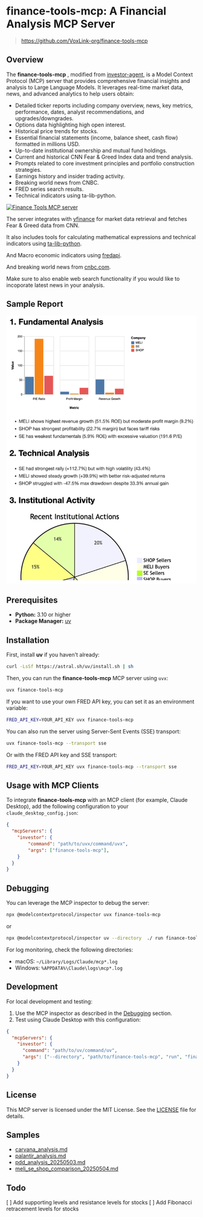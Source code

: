 # finance-tools-mcp: A Financial Analysis MCP Server
> https://github.com/VoxLink-org/finance-tools-mcp

## Overview

The **finance-tools-mcp** , modified from [investor-agent](https://github.com/ferdousbhai/investor-agent), is a Model Context Protocol (MCP) server that provides comprehensive financial insights and analysis to Large Language Models. It leverages real-time market data, news, and advanced analytics to help users obtain:

- Detailed ticker reports including company overview, news, key metrics, performance, dates, analyst recommendations, and upgrades/downgrades.
- Options data highlighting high open interest.
- Historical price trends for stocks.
- Essential financial statements (income, balance sheet, cash flow) formatted in millions USD.
- Up-to-date institutional ownership and mutual fund holdings.
- Current and historical CNN Fear & Greed Index data and trend analysis.
- Prompts related to core investment principles and portfolio construction strategies.
- Earnings history and insider trading activity.
- Breaking world news from CNBC.
- FRED series search results.
- Technical indicators using ta-lib-python.

<a href="https://glama.ai/mcp/servers/@VoxLink-org/finance-tools-mcp">
  <img width="380" height="200" src="https://glama.ai/mcp/servers/@VoxLink-org/finance-tools-mcp/badge" alt="Finance Tools MCP server" />
</a>

The server integrates with [yfinance](https://pypi.org/project/yfinance/) for market data retrieval and fetches Fear & Greed data from CNN.

It also includes tools for calculating mathematical expressions and technical indicators using [ta-lib-python](https://pypi.org/project/ta-lib-python/).

And Macro economic indicators using [fredapi](https://pypi.org/project/fredapi/).

And breaking world news from [cnbc.com](https://www.cnbc.com/).

Make sure to also enable web search functionality if you would like to incoporate latest news in your analysis.

## Sample Report
![alt text](image.png)


## Prerequisites

- **Python:** 3.10 or higher
- **Package Manager:** [uv](https://docs.astral.sh/uv/)

## Installation

First, install **uv** if you haven't already:

```bash
curl -LsSf https://astral.sh/uv/install.sh | sh
```

Then, you can run the **finance-tools-mcp** MCP server using `uvx`:

```bash
uvx finance-tools-mcp
```

If you want to use your own FRED API key, you can set it as an environment variable:

```bash
FRED_API_KEY=YOUR_API_KEY uvx finance-tools-mcp
```

You can also run the server using Server-Sent Events (SSE) transport:

```bash
uvx finance-tools-mcp --transport sse
```

Or with the FRED API key and SSE transport:

```bash
FRED_API_KEY=YOUR_API_KEY uvx finance-tools-mcp --transport sse
```

## Usage with MCP Clients

To integrate **finance-tools-mcp** with an MCP client (for example, Claude Desktop), add the following configuration to your `claude_desktop_config.json`:

```json
{
  "mcpServers": {
    "investor": {
        "command": "path/to/uvx/command/uvx",
        "args": ["finance-tools-mcp"],
    }
  }
}
```

## Debugging

You can leverage the MCP inspector to debug the server:

```bash
npx @modelcontextprotocol/inspector uvx finance-tools-mcp
```

or

```bash
npx @modelcontextprotocol/inspector uv --directory  ./ run finance-tools-mcp
```

For log monitoring, check the following directories:

- macOS: `~/Library/Logs/Claude/mcp*.log`
- Windows: `%APPDATA%\Claude\logs\mcp*.log`

## Development

For local development and testing:

1. Use the MCP inspector as described in the [Debugging](#debugging) section.
2. Test using Claude Desktop with this configuration:

```json
{
  "mcpServers": {
    "investor": {
      "command": "path/to/uv/command/uv",
      "args": ["--directory", "path/to/finance-tools-mcp", "run", "finance-tools-mcp"],
    }
  }
}
```

## License

This MCP server is licensed under the MIT License. See the [LICENSE](LICENSE) file for details.

## Samples
- [carvana_analysis.md](reports/carvana_analysis.md)
- [palantir_analysis.md](reports/palantir_analysis.md)
- [pdd_analysis_20250503.md](reports/pdd_analysis_20250503.md)
- [meli_se_shop_comparison_20250504.md](reports/meli_se_shop_comparison_20250504.md)


## Todo
[ ] Add supporting levels and resistance levels for stocks
[ ] Add Fibonacci retracement levels for stocks